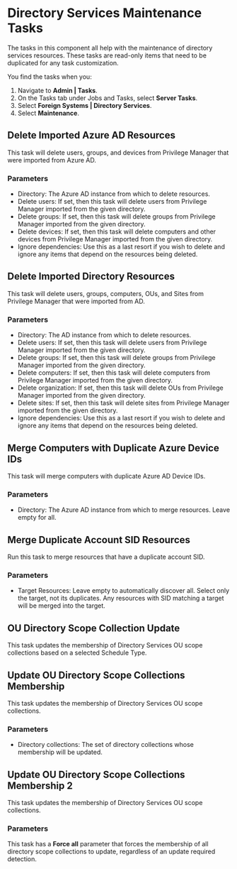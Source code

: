 [title]: # (Directory Services Maintenance)
[tags]: # (foreign systems)
[priority]: # (3)

# Directory Services Maintenance Tasks

The tasks in this component all help with the maintenance of directory services resources. These tasks are read-only items that need to be duplicated for any task customization.

You find the tasks when you:

1. Navigate to __Admin | Tasks__.
1. On the Tasks tab under Jobs and Tasks, select __Server Tasks__.
1. Select __Foreign Systems | Directory Services__.
1. Select __Maintenance__.

## Delete Imported Azure AD Resources

This task will delete users, groups, and devices from Privilege Manager that were imported from Azure AD.

### Parameters

* Directory: The Azure AD instance from which to delete resources.
* Delete users: If set, then this task will delete users from Privilege Manager imported from the given directory.
* Delete groups: If set, then this task will delete groups from Privilege Manager imported from the given directory.
* Delete devices: If set, then this task will delete computers and other devices from Privilege Manager imported from the given directory.
* Ignore dependencies: Use this as a last resort if you wish to delete and ignore any items that depend on the resources being deleted.

## Delete Imported Directory Resources

This task will delete users, groups, computers, OUs, and Sites from Privilege Manager that were imported from AD.

### Parameters

* Directory: The AD instance from which to delete resources.
* Delete users: If set, then this task will delete users from Privilege Manager imported from the given directory.
* Delete groups: If set, then this task will delete groups from Privilege Manager imported from the given directory.
* Delete computers: If set, then this task will delete computers from Privilege Manager imported from the given directory.
* Delete organization: If set, then this task will delete OUs from Privilege Manager imported from the given directory.
* Delete sites: If set, then this task will delete sites from Privilege Manager imported from the given directory.
* Ignore dependencies: Use this as a last resort if you wish to delete and ignore any items that depend on the resources being deleted.

## Merge Computers with Duplicate Azure Device IDs

This task will merge computers with duplicate Azure AD Device IDs.

### Parameters

* Directory: The Azure AD instance from which to merge resources. Leave empty for all.

## Merge Duplicate Account SID Resources

Run this task to merge resources that have a duplicate account SID.

### Parameters

* Target Resources: Leave empty to automatically discover all. Select only the target, not its duplicates. Any resources with SID matching a target will be merged into the target.

## OU Directory Scope Collection Update

This task updates the membership of Directory Services OU scope collections based on a selected Schedule Type.

## Update OU Directory Scope Collections Membership

This task updates the membership of Directory Services OU scope collections.

### Parameters

* Directory collections: The set of directory collections whose membership will be updated.

## Update OU Directory Scope Collections Membership 2

This task updates the membership of Directory Services OU scope collections. 

### Parameters

This task has a __Force all__ parameter that forces the membership of all directory scope collections to update, regardless of an update required detection.
